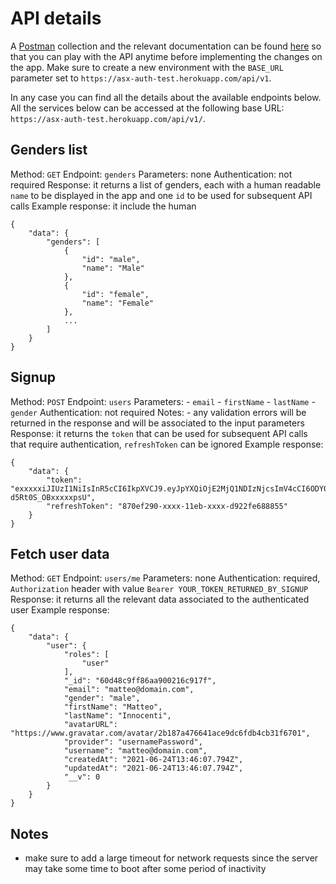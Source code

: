 # API details

A [Postman](https://www.postman.com) collection and the relevant documentation can be found [here](https://documenter.getpostman.com/view/97008/TzecE69S) so that you can play with the API anytime before implementing the changes on the app. Make sure to create a new environment with the `BASE_URL` parameter set to `https://asx-auth-test.herokuapp.com/api/v1`.

In any case you can find all the details about the available endpoints below.
All the services below can be accessed at the following base URL: `https://asx-auth-test.herokuapp.com/api/v1/`.

## Genders list
Method: `GET`
Endpoint: `genders`
Parameters: none
Authentication: not required
Response: it returns a list of genders, each with a human readable `name` to be displayed in the app and one `id` to be used for subsequent API calls
Example response: it include the human 
```
{
    "data": {
        "genders": [
            {
                "id": "male",
                "name": "Male"
            },
            {
                "id": "female",
                "name": "Female"
            },
            ...
        ]
    }
}
```

## Signup
Method: `POST`
Endpoint: `users`
Parameters: 
	- `email`
	- `firstName`
	- `lastName`
	- `gender`
Authentication: not required
Notes: 
	- any validation errors will be returned in the response and will be associated to the input parameters
Response: it returns the `token` that can be used for subsequent API calls that require authentication, `refreshToken` can be ignored
Example response:
```
{
    "data": {
        "token": "exxxxxiJIUzI1NiIsInR5cCI6IkpXVCJ9.eyJpYXQiOjE2MjQ1NDIzNjcsImV4cCI6ODY0MDAwMTYyNDU0MjM2NywiYXVkIjoiVEVTVCIsImlzcyI6ImFjY291bnRzLmFzeC50ZXN0Iiwic3ViIjoiNjBkNDhjOWZmODZhYTkwMDIxNmM5MTdmIn0.MGKpwh8xZWfPRLcXtWTZ2i-d5Rt0S_OBxxxxxpsU",
        "refreshToken": "870ef290-xxxx-11eb-xxxx-d922fe688855"
    }
}
```

## Fetch user data
Method: `GET`
Endpoint: `users/me`
Parameters: none
Authentication: required, `Authorization` header with value `Bearer YOUR_TOKEN_RETURNED_BY_SIGNUP`
Response: it returns all the relevant data associated to the authenticated user
Example response:
```
{
    "data": {
        "user": {
            "roles": [
                "user"
            ],
            "_id": "60d48c9ff86aa900216c917f",
            "email": "matteo@domain.com",
            "gender": "male",
            "firstName": "Matteo",
            "lastName": "Innocenti",
            "avatarURL": "https://www.gravatar.com/avatar/2b187a476641ace9dc6fdb4cb31f6701",
            "provider": "usernamePassword",
            "username": "matteo@domain.com",
            "createdAt": "2021-06-24T13:46:07.794Z",
            "updatedAt": "2021-06-24T13:46:07.794Z",
            "__v": 0
        }
    }
}
```

## Notes
- make sure to add a large timeout for network requests since the server may take some time to boot after some period of inactivity